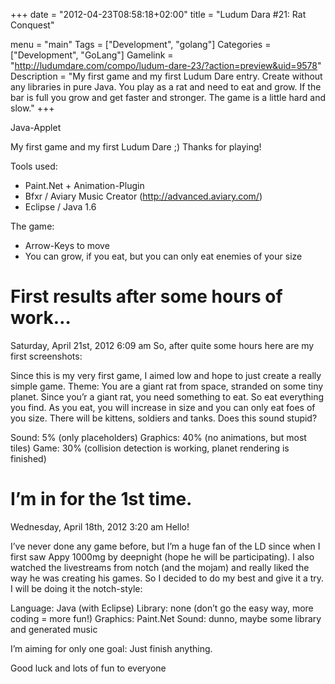 +++
date = "2012-04-23T08:58:18+02:00"
title = "Ludum Dara #21: Rat Conquest"

menu = "main"
Tags = ["Development", "golang"]
Categories = ["Development", "GoLang"]
Gamelink = "http://ludumdare.com/compo/ludum-dare-23/?action=preview&uid=9578"
Description = "My first game and my first Ludum Dare entry. Create without any libraries in pure Java. You play as a rat and need to eat and grow. If the bar is full you grow and get faster and stronger. The game is a little hard and slow."
+++

Java-Applet 

My first game and my first Ludum Dare ;) Thanks for playing! 

Tools used: 
- Paint.Net + Animation-Plugin 
- Bfxr / Aviary Music Creator (http://advanced.aviary.com/) 
- Eclipse / Java 1.6 

The game: 
- Arrow-Keys to move 
- You can grow, if you eat, but you can only eat enemies of your size

# First results after some hours of work…
Saturday, April 21st, 2012 6:09 am
So, after quite some hours here are my first screenshots:



Since this is my very first game, I aimed low and hope to just create a really simple game. Theme: You are a giant rat from space, stranded on some tiny planet. Since you’r a giant rat, you need something to eat. So eat everything you find. As you eat, you will increase in size and you can only eat foes of you size. There will be kittens, soldiers and tanks. Does this sound stupid?



Sound: 5% (only placeholders)
Graphics: 40% (no animations, but most tiles)
Game: 30% (collision detection is working, planet rendering is finished)

# I’m in for the 1st time.
Wednesday, April 18th, 2012 3:20 am
Hello!

I’ve never done any game before, but I’m a huge fan of the LD since when I first saw Appy 1000mg by deepnight (hope he will be participating). I also watched the livestreams from notch (and the mojam) and really liked the way he was creating his games. So I decided to do my best and give it a try. I will be doing it the notch-style:

Language: Java (with Eclipse)
Library: none (don’t go the easy way, more coding = more fun!)
Graphics: Paint.Net
Sound: dunno, maybe some library and generated music

I’m aiming for only one goal: Just finish anything.

Good luck and lots of fun to everyone